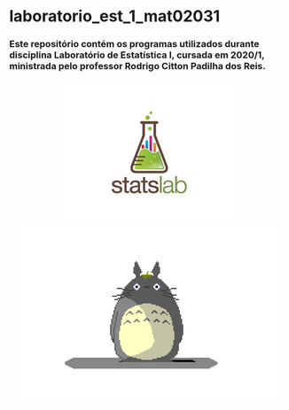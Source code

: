 # laboratorio_est_1_mat02031
### Este repositório contém os programas utilizados durante disciplina **Laboratório de Estatística  I**, cursada em 2020/1, ministrada pelo professor Rodrigo Citton Padilha dos Reis.


<div align="center">
<img src="images/statslab_logo.jpg">
</div>
  
  
  
  
  
  
  
  
  
<div align="center">
<img src="images/totoro.png" width="480" height="320">
</div>
